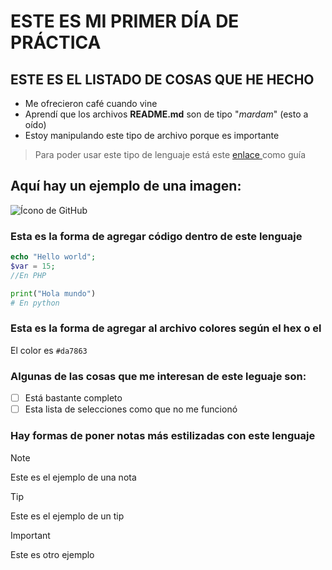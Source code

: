 # ESTE ES MI PRIMER DÍA DE PRÁCTICA
## ESTE ES EL LISTADO DE COSAS QUE HE HECHO
- Me ofrecieron café cuando vine
- Aprendí que los archivos **README.md** son de tipo "_mardam_" (esto a oído)
- Estoy manipulando este tipo de archivo porque es importante

> Para poder usar este tipo de lenguaje está este [ enlace ](https://docs.github.com/es/get-started/writing-on-github/getting-started-with-writing-and-formatting-on-github/basic-writing-and-formatting-syntax) como guía

## Aquí hay un ejemplo de una imagen:
![Ícono de GitHub](https://avatars.slack-edge.com/2020-11-25/1527503386626_319578f21381f9641cd8_512.png)


### Esta es la forma de agregar código dentro de este lenguaje

``` php
echo "Hello world";
$var = 15; 
//En PHP
```
``` python
print("Hola mundo")
# En python
```

### Esta es la forma de agregar al archivo colores según el hex o el #
El color es `#da7863`

### Algunas de las cosas que me interesan de este leguaje son: 
- [ ] Está bastante completo
- [ ] Esta lista de selecciones como que no me funcionó 

### Hay formas de poner notas más estilizadas con este lenguaje
> [!NOTE]
> Este es el ejemplo de una nota

> [!TIP]
> Este es el ejemplo de un tip

> [!IMPORTANT]
> Este es otro ejemplo



